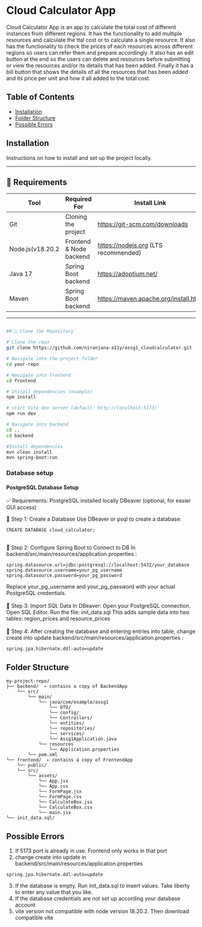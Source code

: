 # Cloud Calculator App

Cloud Calculator App is an app to calculate the total cost of different instances from different regions. It has the functionality to add multiple resources and calculate the ttal cost or to calculate a single resource.
It also has the functionality to check the prices of each resources across different regions so users can refer them and prepare accordingly.
It also has an edit button at the end so the users can delete and resources before submitting or view the resources and/or its details that has been added.
Finally it has a bill button that shows the details of all the resources that has been added and its price per unit and how it all added to the total cost.

## Table of Contents

- [Installation](##installation)
- [Folder Structure](##folder_structure)
- [Possible Errors](##possible_errors)

## Installation

Instructions on how to install and set up the project locally.

---

## 🧰 Requirements

| Tool            | Required For           | Install Link                          |
|-----------------|------------------------|---------------------------------------|
| Git             | Cloning the project    | https://git-scm.com/downloads         |
| Node.js(v18.20.2| Frontend & Node backend| https://nodejs.org (LTS recommended)  |
| Java 17         | Spring Boot backend    | https://adoptium.net/                 |
| Maven           | Spring Boot backend    | https://maven.apache.org/install.html |

---

```bash

## 🔽 Clone the Repository

# Clone the repo
git clone https://github.com/niranjana-a11y/assg1_cloudcalculator.git

# Navigate into the project folder
cd your-repo

# Navigate into frontend
cd frontend

# Install dependencies (example)
npm install

# start Vite dev server (default: http://localhost:5173)
npm run dev         

# Navigate into backend
cd ..
cd backend

#Install dependencies
mvn clean install
mvn spring-boot:run

```

### Database setup

#### PostgreSQL Database Setup

✅ Requirements:
PostgreSQL installed locally
DBeaver (optional, for easier GUI access)

🔹 Step 1: Create a Database
Use DBeaver or psql to create a database:
```
CREATE DATABASE cloud_calculator;
```
<br>
🔹 Step 2: Configure Spring Boot to Connect to DB
In backend/src/main/resources/application.properties :

```
spring.datasource.url=jdbc:postgresql://localhost:5432/your_database
spring.datasource.username=your_pg_username
spring.datasource.password=your_pg_password
```
Replace your_pg_username and your_pg_password with your actual PostgreSQL credentials.
<br>
<br>
🔹 Step 3: Import SQL Data
In DBeaver:
Open your PostgreSQL connection.
Open SQL Editor.
Run the file: init_data.sql
This adds sample data into two tables: region_prices and resource_prices
<br>
<br>
🔹 Step 4: After creating the database and entering entries into table, change create into update backend/src/main/resources/application.properties :

```
spring.jpa.hibernate.ddl-auto=update 
```
## Folder Structure
```
my-project-repo/
├── backend/  ← contains a copy of BackendApp
    └── src/
        └── main/
            └── java/com/example/assg1
                └── DTO/
                └── config/
                └── Controllers/
                └── entities/
                └── repositories/
                └── services/
                └── Assg1Application.java
            └── resources
                └── Application.properties
        └── pom.xml
└── frontend/  ← contains a copy of FrontendApp
    └── public/
    └── src/
        └── assets/
            └── App.jsx
            └── App.css
            └── FormPage.jsx
            └── FormPage.css
            └── CalculateBox.jsx
            └── CalculateBox.css
            └── main.jsx
└── init_data.sql/

```

## Possible Errors
1. If 5173 port is already in use. Frontend only works in that port
2. change create into update in backend/src/main/resources/application.properties 
```
spring.jpa.hibernate.ddl-auto=update
```
3. If the database is empty. Run init_data.sql to insert values. Take liberty to enter any value that you like.
4. If the database credentials are not set up according your database account
5. vite version not compatible with node version 18.20.2. Then download compatible vite
